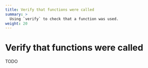 ```yaml
---
title: Verify that functions were called
summary: >
  Using `verify` to check that a function was used.
weight: 20
---
```


# Verify that functions were called

TODO
